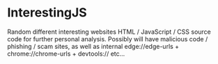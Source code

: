 # InterestingJS
Random different interesting websites HTML / JavaScript / CSS source code for further personal analysis. Possibly will have malicious code / phishing / scam sites, as well as internal edge://edge-urls + chrome://chrome-urls + devtools:// etc...
